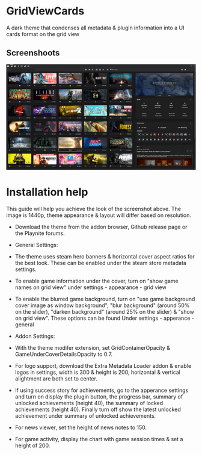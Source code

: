 # GridViewCards

A dark theme that condenses all metadata & plugin information into a UI cards format on the grid view

## Screenshoots
![Screenshot](https://raw.githubusercontent.com/JG00SE/GridViewCards/main/Screenshots/Screenshot_01.png)

# Installation help

This guide will help you achieve the look of the screenshot above. The image is 1440p, theme appearance & layout will differ based on resolution.

- Download the theme from the addon browser, Github release page or the Playnite forums.

- General Settings:

- The theme uses steam hero banners & horizontal cover aspect ratios for the best look. These can be enabled under the steam store metadata settings.

- To enable game information under the cover, turn on "show game names on grid view" under settings - appearance - grid view

- To enable the blurred game background, turn on "use game background cover image as window background", "blur background" (around 50% on the slider), "darken background" (around 25% on the slider) & "show on grid view". These options can be found Under settings - apperance - general


- Addon Settings:

- With the theme modifer extension, set GridContainerOpacity & GameUnderCoverDetailsOpacity to 0.7.

- For logo support, download the Extra Metadata Loader addon & enable logos in settings, width is 300 & height is 200, horizontal & vertical alightment are both set to center.

- If using success story for achievements, go to the apperance settings and turn on display the plugin button, the progress bar, summary of unlocked achievements (height 40), the summary of locked achievements (height 40). Finally turn off show the latest unlocked achievement under summary of unlocked achievements.

- For news viewer, set the height of news notes to 150.

- For game activity, display the chart with game session times & set a height of 200.
